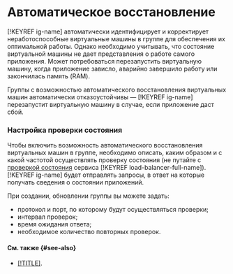 # Автоматическое восстановление

[!KEYREF ig-name] автоматически идентифицирует и корректирует неработоспособные виртуальные машины в группе для обеспечения их оптимальной работы. Однако необходимо учитывать, что состояние виртуальной машины не дает представления о работе самого приложения. Может потребоваться перезапустить виртуальную машину, когда приложение зависло, аварийно завершило работу или закончилась память (RAM).

Группы с возможностью автоматического восстановления виртуальных машин автоматически отказоустойчивы — [!KEYREF ig-name] перезапустит виртуальную машину в случае, если приложение даст сбой.

### Настройка проверки состояния

Чтобы включить возможность автоматического восстановления виртуальных машин в группе, необходимо описать, каким образом и с какой частотой осуществлять проверку состояния (не путайте с [проверкой состояния](../../../load-balancer/concepts/health-check.md) сервиса [!KEYREF load-balancer-full-name]). [!KEYREF ig-name] будет отправлять запросы, в ответ на которые получать сведения о состоянии приложений.

При создании, обновлении группы вы можете задать:

- протокол и порт, по которому будут осуществляться проверки;
- интервал проверок;
- время ожидания ответа;
- необходимое количество повторных проверок.

#### См. также {#see-also}

- [[!TITLE]](../../operations/instance-groups/enable-autohealing.md).
